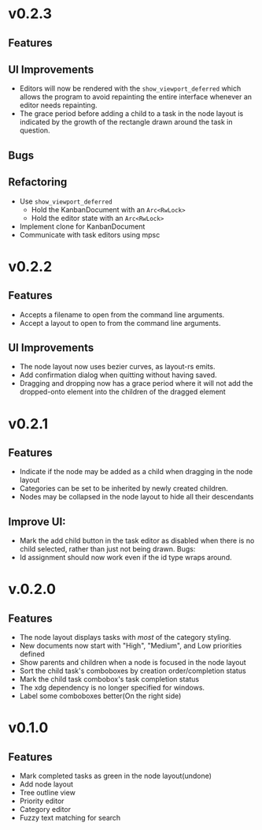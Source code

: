 # v0.2.3

## Features

## UI Improvements
* Editors will now be rendered with the `show_viewport_deferred` which allows the program to avoid
  repainting the entire interface whenever an editor needs repainting.
* The grace period before adding a child to a task in the node layout is indicated by the growth
  of the rectangle drawn around the task in question.

## Bugs

## Refactoring
* Use `show_viewport_deferred`
  * Hold the KanbanDocument with an `Arc<RwLock>`
  * Hold the editor state with an `Arc<RwLock>`
* Implement clone for KanbanDocument
* Communicate with task editors using mpsc

# v0.2.2

## Features
* Accepts a filename to open from the command line arguments.
* Accept a layout to open to from the command line arguments.

## UI Improvements
* The node layout now uses bezier curves, as layout-rs emits.
* Add confirmation dialog when quitting without having saved.
* Dragging and dropping now has a grace period where it will not add
  the dropped-onto element into the children of the dragged element

# v0.2.1

## Features

* Indicate if the node may be added as a child when dragging in the node layout
* Categories can be set to be inherited by newly created children.
* Nodes may be collapsed in the node layout to hide all their descendants

## Improve UI:
* Mark the add child button in the task editor as disabled when there is
  no child selected, rather than just not being drawn.
Bugs:
* Id assignment should now work even if the id type wraps around.

# v.0.2.0

## Features

* The node layout displays tasks with *most* of the category styling.
* New documents now start with "High", "Medium", and Low priorities defined
* Show parents and children when a node is focused in the node layout
* Sort the child task's comboboxes by creation order/completion status
* Mark the child task combobox's task completion status
* The xdg dependency is no longer specified for windows.
* Label some comboboxes better(On the right side)

# v0.1.0

## Features
* Mark completed tasks as green in the node layout(undone)
* Add node layout
* Tree outline view
* Priority editor
* Category editor
* Fuzzy text matching for search
